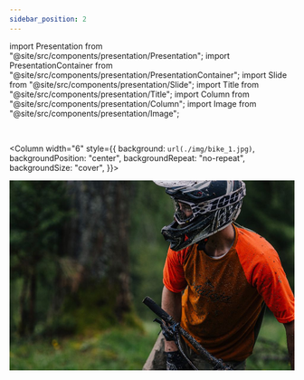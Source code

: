 ```yaml
---
sidebar_position: 2
---
```


import Presentation from "@site/src/components/presentation/Presentation";
import PresentationContainer from "@site/src/components/presentation/PresentationContainer";
import Slide from "@site/src/components/presentation/Slide";
import Title from "@site/src/components/presentation/Title";
import Column from "@site/src/components/presentation/Column";
import Image from "@site/src/components/presentation/Image";

<Presentation>
<PresentationContainer>

<Slide>
<Title>TEST</Title>
</Slide>

<Slide>
<Column width="6">
<Title>TEST 1</Title>
</Column>

<Column width="6">
<Title>TEST 2</Title>
</Column>
</Slide>

<Slide>
<Column width="6">
<Title>TEST image</Title>
</Column>

<Image width="6" path="/img/bike_1.jpg"/>
</Slide>

<Slide>
<Column width="6">
<Title>TEST image</Title>
</Column>

<Column width="6" style={{
        background: `url(./img/bike_1.jpg)`,
        backgroundPosition: "center",
        backgroundRepeat: "no-repeat",
        backgroundSize: "cover",
      }}>
</Column>
</Slide>

</PresentationContainer>
</Presentation>

![Docusaurus logo](/img/bike_1.jpg)
